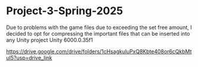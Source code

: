 # Project-3-Spring-2025

Due to problems with the game files due to exceeding the set free amount, I decided to opt for compressing the important files that can be inserted into any Unity project Unity 6000.0.35f1

https://drive.google.com/drive/folders/1cHsagkuluPxQ8Kbte408or6cQkbMtuI5?usp=drive_link
